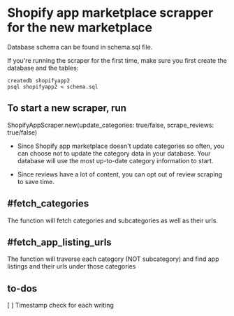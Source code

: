 # Shopify app marketplace scrapper for the new marketplace

Database schema can be found in schema.sql file.

If you're running the scraper for the first time, make sure you first create the database and the tables:

```
createdb shopifyapp2
psql shopifyapp2 < schema.sql
```

## To start a new scraper, run 

ShopifyAppScraper.new(update_categories: true/false, scrape_reviews: true/false)

- Since Shopify app marketplace doesn't update categories so often, you can choose not to update the category data in your database. Your database will use the most up-to-date category information to start.

- Since reviews have a lot of content, you can opt out of review scraping to save time.

## #fetch_categories

The function will fetch categories and subcategories as well as their urls. 

## #fetch_app_listing_urls

The function will traverse each category (NOT subcategory) and find app listings and their urls under those categories

## to-dos
[ ] Timestamp check for each writing



